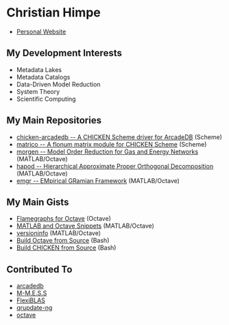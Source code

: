 # Christian Himpe

* [Personal Website](https://himpe.science)

## My Development Interests

* Metadata Lakes
* Metadata Catalogs
* Data-Driven Model Reduction
* System Theory
* Scientific Computing

## My Main Repositories

* [chicken-arcadedb -- A CHICKEN Scheme driver for ArcadeDB](https://github.com/gramian/chicken-arcadedb) (Scheme)
* [matrico -- A flonum matrix module for CHICKEN Scheme](https://github.com/gramian/matrico) (Scheme)
* [morgen -- Model Order Reduction for Gas and Energy Networks](https://github.com/gramian/morgen) (MATLAB/Octave)
* [hapod -- Hierarchical Approximate Proper Orthogonal Decomposition](https://github.com/gramian/hapod) (MATLAB/Octave)
* [emgr -- EMpirical GRamian Framework](https://github.com/gramian/emgr) (MATLAB/Octave)

## My Main Gists

* [Flamegraphs for Octave](https://gist.github.com/7807c670588d10adbfca9add73daeda2) (Octave)
* [MATLAB and Octave Snippets](https://gist.github.com/6027733) (MATLAB/Octave)
* [versioninfo](https://gist.github.com/gramian/3bc06a63cfdc7e400aefe1278caf1980) (MATLAB/Octave)
* [Build Octave from Source](https://gist.github.com/cd245d7dea271bcaae9967c93327429a) (Bash)
* [Build CHICKEN from Source](https://gist.github.com/gramian/99350e71aed592e027679276b7944f82) (Bash)

## Contributed To

* [arcadedb](https://github.com/ArcadeData/arcadedb)
* [M-M.E.S.S](https://github.com/mpimd-csc/mmess)
* [FlexiBLAS](https://github.com/mpimd-csc/flexiblas)
* [qrupdate-ng](https://github.com/mpimd-csc/qrupdate-ng)
* [octave](https://github.com/gnu-octave/octave)
